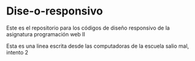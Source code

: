# Dise-o-responsivo
Este es el repositorio para los códigos de diseño responsivo de la asignatura programación web II

Esta es una linea escrita desde las computadoras de la escuela 
salio mal, intento 2